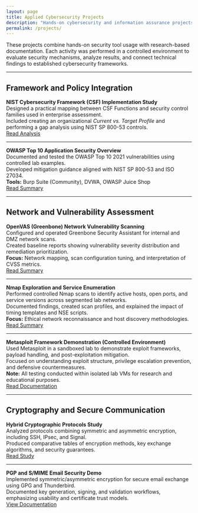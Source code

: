 ```yaml
---
layout: page
title: Applied Cybersecurity Projects
description: "Hands-on cybersecurity and information assurance projects demonstrating applied use of security frameworks, vulnerability assessment tools, and secure system design."
permalink: /projects/
---
```


These projects combine hands-on security tool usage with research-based documentation.
Each activity was performed in a controlled environment to evaluate security mechanisms, analyze results, and connect technical findings to established cybersecurity frameworks.

---

## Framework and Policy Integration

**NIST Cybersecurity Framework (CSF) Implementation Study**  
Designed a practical mapping between CSF Functions and security control families used in enterprise assessment.  
Included creating an organizational *Current vs. Target Profile* and performing a gap analysis using NIST SP 800-53 controls.  
[Read Analysis](/ia/csf-gap-analysis/)

---

**OWASP Top 10 Application Security Overview**  
Documented and tested the OWASP Top 10 2021 vulnerabilities using controlled lab examples.  
Developed mitigation guidance aligned with NIST SP 800-53 and ISO 27034.  
**Tools:** Burp Suite (Community), DVWA, OWASP Juice Shop  
[Read Summary](/ia/owasp-top10/)

---

## Network and Vulnerability Assessment

**OpenVAS (Greenbone) Network Vulnerability Scanning**  
Configured and operated Greenbone Security Assistant for internal and DMZ network scans.  
Created baseline reports showing vulnerability severity distribution and remediation prioritization.  
**Focus:** Network mapping, scan configuration tuning, and interpretation of CVSS metrics.  
[Read Summary](/ia/openvas-network-assessment/)

---

**Nmap Exploration and Service Enumeration**  
Performed controlled Nmap scans to identify active hosts, open ports, and service versions across segmented lab networks.  
Documented findings, created scan profiles, and explained the impact of timing templates and NSE scripts.  
**Focus:** Ethical network reconnaissance and host discovery methodologies.  
[Read Summary](/ia/nmap-exploration/)

---

**Metasploit Framework Demonstration (Controlled Environment)**  
Used Metasploit in a sandboxed lab to demonstrate exploit frameworks, payload handling, and post-exploitation mitigation.  
Focused on understanding exploit structure, privilege escalation prevention, and defensive countermeasures.  
**Note:** All testing conducted within isolated lab VMs for research and educational purposes.  
[Read Documentation](/ia/metasploit-demo.md)

---

## Cryptography and Secure Communication

**Hybrid Cryptographic Protocols Study**  
Analyzed protocols combining symmetric and asymmetric encryption, including SSH, IPsec, and Signal.  
Produced comparative tables of encryption methods, key exchange algorithms, and security guarantees.  
[Read Study](/ia/hybrid-crypto-protocols/)

---

**PGP and S/MIME Email Security Demo**  
Implemented symmetric/asymmetric encryption for secure email exchange using GPG and Thunderbird.  
Documented key generation, signing, and validation workflows, emphasizing usability and certificate trust models.  
[View Documentation](#)

